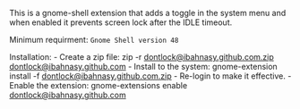 This is a gnome-shell extension that adds a toggle in the system menu and when enabled it prevents screen lock after the IDLE timeout.

Minimum requirment: `Gnome Shell version 48`


Installation:
    - Create a zip file: zip -r dontlock@ibahnasy.github.com.zip dontlock@ibahnasy.github.com
    - Install to the system: gnome-extension install -f dontlock@ibahnasy.github.com.zip
    - Re-login to make it effective.
    - Enable the extension: gnome-extensions enable dontlock@ibahnasy.github.com